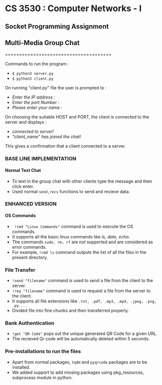 # CS 3530 : Computer Networks - I

## Socket Programming Assignment
## Multi-Media Group Chat
======================================

Commands to run the program :

* ```$ python3 server.py``` 
* ```$ python3 client.py```

On running "client.py" file the user is prompted to : 

- *Enter the IP address :*
- *Enter the port Number :*
- *Please enter your name :* 

On choosing the suitable HOST and PORT, the client is connected to the server and displays :
- *connected to server!*
- *"client_name" has joined the chat!*

This gives a confirmation that a client connected to a server.

### BASE LINE IMPLEMENTATION
#### Normal Text Chat

- To text in the group chat with other clients type the message and then click enter. 
- Used normal ```send,recv``` functions to send and recieve data.

### ENHANCED VERSION

#### OS Commands
- ``` !cmd "Linux Commands"``` command is used to execute the OS commands. 
- It supports all the basic linux commands like *ls, date, echo.*
- The commands ```sudo, rm, rf``` are not supported and are considered as error commands.
- For example, ```!cmd ls``` command outputs the list of all the files in the present directory.


### File Transfer
- ```!send "filename"``` command is used to send a file from the client to the server.
- ```!req "filename"``` command is used to request a file from the server to the client.
- It supports all file extensions like ```.txt, .pdf, .mp3, .mp4, .jpeg, .png, .py....```
- Divided file into fine chunks and then transferred properly.

### Bank Authentication
- ```!get "QR Code"``` pops out the unique generated QR Code for a given URL.
- The recieved Qr code will be automatically deleted within 5 seconds.

### Pre-installations to run the files
- Apart from normal packages, ```tqdm``` and ```pyqrcode``` packages are to be installed.
- We added support to add missing packages using pkg_resources, subprocess module in python.
